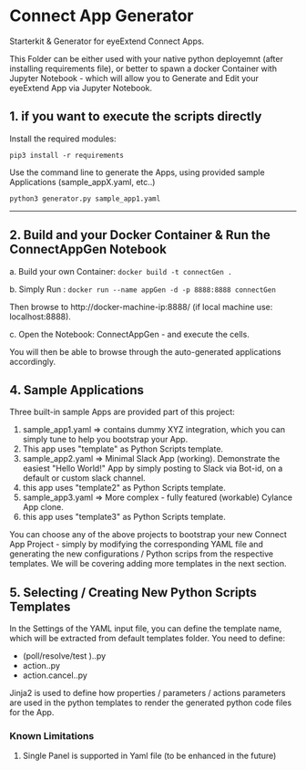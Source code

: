 # Connect App Generator
Starterkit & Generator for eyeExtend Connect Apps.   

This Folder can be either used with your native python deployemnt (after installing requirements file), or better to spawn a docker Container with Jupyter Notebook - which will allow you to Generate and Edit your eyeExtend App via Jupyter Notebook.

## 1. if you want to execute the scripts directly

Install the required modules:

 `pip3 install -r requirements`

Use the command line to generate the Apps, using provided sample Applications (sample_appX.yaml, etc..)

 `python3 generator.py sample_app1.yaml`

- - - -

## 2. Build and your Docker Container & Run the ConnectAppGen Notebook

a. Build your own Container:
`docker build -t connectGen .`

b. Simply Run :
  `docker run --name appGen -d -p 8888:8888 connectGen`

 Then browse to http://docker-machine-ip:8888/ (if local machine use: localhost:8888).

c. Open the Notebook: ConnectAppGen - and execute the cells.

You will then be able to browse through the auto-generated applications accordingly.

## 4. Sample Applications

 Three built-in sample Apps are provided part of this project:
1. sample_app1.yaml => contains dummy XYZ integration, which you can simply tune to help you bootstrap your App.
  1. This app uses "template" as Python Scripts template.  
2. sample_app2.yaml => Minimal Slack App (working). Demonstrate the easiest "Hello World!" App by simply posting to Slack via Bot-id, on a default or custom slack channel.
  1. this app uses "template2" as Python Scripts template.
3. sample_app3.yaml => More complex - fully featured (workable) Cylance App clone.
  1. this app uses "template3" as Python Scripts template.

You can choose any of the above projects to bootstrap your new Connect App Project - simply by modifying the corresponding YAML file and generating the new configurations / Python scrips from the respective templates. We will be covering adding more templates in the next section.

## 5. Selecting / Creating New Python Scripts Templates

In the Settings of the YAML input file, you can define the template name, which will be extracted from default templates folder. You need to define:
  * (poll/resolve/test ).<templateName>.py
  * action.<templateName>.py
  * action.cancel.<templateName>.py

Jinja2 is used to define how properties / parameters / actions parameters are used in the python templates to render the generated python code files for the App.

### Known Limitations

 1. Single Panel is supported in Yaml file (to be enhanced in the future)
